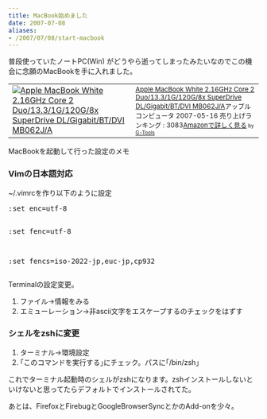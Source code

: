 ```yaml
---
title: MacBook始めました
date: 2007-07-08
aliases:
- /2007/07/08/start-macbook
---
```

普段使っていたノートPC(Win) がどうやら逝ってしまったみたいなのでこの機会に念願のMacBookを手に入れました。
<table border="0" cellpadding="5">
<tr>
<td valign="top"><a href="http://www.amazon.co.jp/exec/obidos/ASIN/B000QUIURY/ukstudio0c-22/" target="_top"><img src="http://g-ec2.images-amazon.com/images/I/11Cbr66vqlL.jpg" alt="Apple MacBook White 2.16GHz Core 2 Duo/13.3/1G/120G/8x SuperDrive DL/Gigabit/BT/DVI MB062J/A" border="0" /></a></td>
<td valign="top"><font size="-1"><a href="http://www.amazon.co.jp/exec/obidos/ASIN/B000QUIURY/ukstudio0c-22/" target="_top">Apple MacBook White 2.16GHz Core 2 Duo/13.3/1G/120G/8x SuperDrive DL/Gigabit/BT/DVI MB062J/A</a></font><font size="-1">アップルコンピュータ  2007-05-16
売り上げランキング : 3083</font><font size="-1"><a href="http://www.amazon.co.jp/exec/obidos/ASIN/B000QUIURY/ukstudio0c-22/" target="_top">Amazonで詳しく見る</a></font><font size="-2"> by <a href="http://www.goodpic.com/mt/aws/index.html">G-Tools</a></font></td>
</tr>
</table>
MacBookを起動して行った設定のメモ
<h3>Vimの日本語対応</h3>
~/.vimrcを作り以下のように設定
<pre>
:set enc=utf-8

:set fenc=utf-8

:set fencs=iso-2022-jp,euc-jp,cp932</pre>
Terminalの設定変更。
<ol>
	<li>ファイル-&gt;情報をみる</li>
	<li>エミューレーション-&gt;非ascii文字をエスケープするのチェックをはずす</li>
</ol>
<h3>シェルをzshに変更</h3>
<ol>
	<li>ターミナル-&gt;環境設定</li>
	<li>｢このコマンドを実行する｣にチェック。パスに｢/bin/zsh」</li>
</ol>
これでターミナル起動時のシェルがzshになります。zshインストールしないといけないと思ってたらデフォルトでインストールされてた。

あとは、FirefoxとFirebugとGoogleBrowserSyncとかのAdd-onを少々。